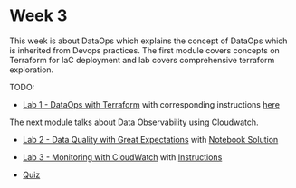 # Week 3

This week is about DataOps which explains the concept of DataOps which is inherited from Devops practices. The first module covers concepts on Terraform for IaC deployment and lab covers comprehensive terraform exploration.

TODO:

- [Lab 1 - DataOps with Terraform](labs/lab1/lab.html) with corresponding instructions [here](labs/lab1/)

The next module talks about Data Observability using Cloudwatch.

- [Lab 2 - Data Quality with Great Expectations](labs/lab2/lab.html) with [Notebook Solution](labs/lab2/C2_W3_Assignment_Solution.ipynb)

- [Lab 3 - Monitoring with CloudWatch](labs/lab3/lab.html) with [Instructions](labs/lab3/C2_W3_Lab_2_CloudWatch.md)

- [Quiz](quiz.html)